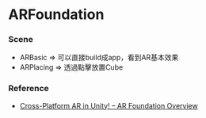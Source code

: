 # ARFoundation

### Scene
* ARBasic => 可以直接build成app，看到AR基本效果
* ARPlacing => 透過點擊放置Cube

### Reference
* [Cross-Platform AR in Unity! – AR Foundation Overview](https://www.youtube.com/watch?v=ml9qVRdEH4k)


